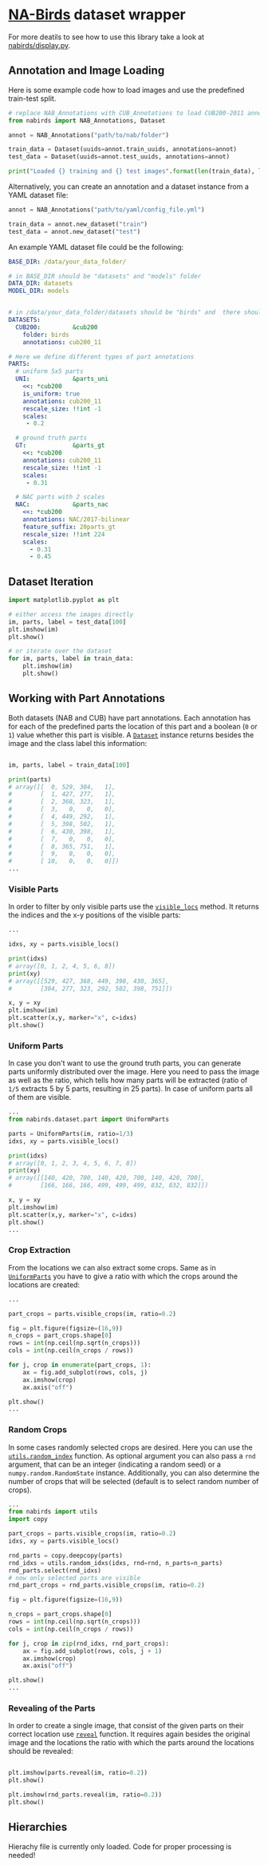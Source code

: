 # [NA-Birds](http://dl.allaboutbirds.org/nabirds) dataset wrapper

For more deatils to see how to use this library take a look at [nabirds/display.py](nabirds/display.py).

## Annotation and Image Loading

Here is some example code how to load images and use the predefined train-test split.

```python
# replace NAB_Annotations with CUB_Annotations to load CUB200-2011 annotations
from nabirds import NAB_Annotations, Dataset

annot = NAB_Annotations("path/to/nab/folder")

train_data = Dataset(uuids=annot.train_uuids, annotations=annot)
test_data = Dataset(uuids=annot.test_uuids, annotations=annot)

print("Loaded {} training and {} test images".format(len(train_data), len(test_data)))
```

Alternatively, you can create an annotation and a dataset instance from a YAML dataset file:

```python
annot = NAB_Annotations("path/to/yaml/config_file.yml")

train_data = annot.new_dataset("train")
test_data = annot.new_dataset("test")
```

An example YAML dataset file could be the following:

```yaml
BASE_DIR: /data/your_data_folder/

# in BASE_DIR should be "datasets" and "models" folder
DATA_DIR: datasets
MODEL_DIR: models


# in /data/your_data_folder/datasets should be "birds" and  there should be a "cub200_11" folder with the CUB200 dataset. this represents default annotation folder.
DATASETS:
  CUB200:         &cub200
    folder: birds
    annotations: cub200_11

# Here we define different types of part annotations
PARTS:
  # uniform 5x5 parts
  UNI:            &parts_uni
    <<: *cub200
    is_uniform: true
    annotations: cub200_11
    rescale_size: !!int -1
    scales:
     - 0.2

  # ground truth parts
  GT:             &parts_gt
    <<: *cub200
    annotations: cub200_11
    rescale_size: !!int -1
    scales:
     - 0.31

  # NAC parts with 2 scales
  NAC:            &parts_nac
    <<: *cub200
    annotations: NAC/2017-bilinear
    feature_suffix: 20parts_gt
    rescale_size: !!int 224
    scales:
      - 0.31
      - 0.45
```


## Dataset Iteration
```python
import matplotlib.pyplot as plt

# either access the images directly
im, parts, label = test_data[100]
plt.imshow(im)
plt.show()

# or iterate over the dataset
for im, parts, label in train_data:
    plt.imshow(im)
    plt.show()

```

## Working with Part Annotations
Both datasets (NAB and CUB) have part annotations. Each annotation has for each of the predefined parts the location of this part and a boolean (`0` or `1`) value whether this part is visible. A [`Dataset`](nabirds/dataset/__init__.py) instance returns besides the image and the class label this information:

```python

im, parts, label = train_data[100]

print(parts)
# array([[  0, 529, 304,   1],
#        [  1, 427, 277,   1],
#        [  2, 368, 323,   1],
#        [  3,   0,   0,   0],
#        [  4, 449, 292,   1],
#        [  5, 398, 502,   1],
#        [  6, 430, 398,   1],
#        [  7,   0,   0,   0],
#        [  8, 365, 751,   1],
#        [  9,   0,   0,   0],
#        [ 10,   0,   0,   0]])
...
```



### Visible Parts

In order to filter by only visible parts use the [`visible_locs`](nabirds/dataset/part.py#L46) method. It returns the indices and the x-y positions of the visible parts:

```python
...

idxs, xy = parts.visible_locs()

print(idxs)
# array([0, 1, 2, 4, 5, 6, 8])
print(xy)
# array([[529, 427, 368, 449, 398, 430, 365],
#        [304, 277, 323, 292, 502, 398, 751]])

x, y = xy
plt.imshow(im)
plt.scatter(x,y, marker="x", c=idxs)
plt.show()
```

### Uniform Parts
In case you don't want to use the ground truth parts, you can generate parts uniformly distributed over the image. Here you need to pass the image as well as the ratio, which tells how many parts will be extracted (ratio of `1/5` extracts 5 by 5 parts, resulting in 25 parts). In case of uniform parts all of them are visible.


```python
...
from nabirds.dataset.part import UniformParts

parts = UniformParts(im, ratio=1/3)
idxs, xy = parts.visible_locs()

print(idxs)
# array([0, 1, 2, 3, 4, 5, 6, 7, 8])
print(xy)
# array([[140, 420, 700, 140, 420, 700, 140, 420, 700],
#        [166, 166, 166, 499, 499, 499, 832, 832, 832]])

x, y = xy
plt.imshow(im)
plt.scatter(x,y, marker="x", c=idxs)
plt.show()
...
```

### Crop Extraction
From the locations we can also extract some crops. Same as in [`UniformParts`](nabirds/dataset/part.py#L76) you have to give a ratio with which the crops around the locations are created:

```python
...

part_crops = parts.visible_crops(im, ratio=0.2)

fig = plt.figure(figsize=(16,9))
n_crops = part_crops.shape[0]
rows = int(np.ceil(np.sqrt(n_crops)))
cols = int(np.ceil(n_crops / rows))

for j, crop in enumerate(part_crops, 1):
    ax = fig.add_subplot(rows, cols, j)
    ax.imshow(crop)
    ax.axis("off")

plt.show()
...
```


### Random Crops
In some cases randomly selected crops are desired. Here you can use the [`utils.random_index`](nabirds/utils/__init__.py#L3) function. As optional argument you can also pass a `rnd` argument, that can be an integer (indicating a random seed) or a `numpy.random.RandomState` instance. Additionally, you can also determine the number of crops that will be selected (default is to select random number of crops).

```python
...
from nabirds import utils
import copy

part_crops = parts.visible_crops(im, ratio=0.2)
idxs, xy = parts.visible_locs()

rnd_parts = copy.deepcopy(parts)
rnd_idxs = utils.random_idxs(idxs, rnd=rnd, n_parts=n_parts)
rnd_parts.select(rnd_idxs)
# now only selected parts are visible
rnd_part_crops = rnd_parts.visible_crops(im, ratio=0.2)

fig = plt.figure(figsize=(16,9))

n_crops = part_crops.shape[0]
rows = int(np.ceil(np.sqrt(n_crops)))
cols = int(np.ceil(n_crops / rows))

for j, crop in zip(rnd_idxs, rnd_part_crops):
    ax = fig.add_subplot(rows, cols, j + 1)
    ax.imshow(crop)
    ax.axis("off")

plt.show()
...
```


### Revealing of the Parts
In order to create a single image, that consist of the given parts on their correct location use [`reveal`](nabirds/dataset/part.py#L58) function. It requires again besides the original image and the locations the ratio with which the parts around the locations should be revealed:

```python

plt.imshow(parts.reveal(im, ratio=0.2))
plt.show()

plt.imshow(rnd_parts.reveal(im, ratio=0.2))
plt.show()
```


## Hierarchies
Hierachy file is currently only loaded. Code for proper processing is needed!
